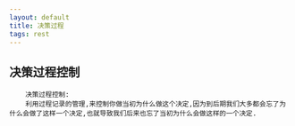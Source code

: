 ```yaml
---
layout: default
title: 决策过程
tags: rest
---
```

## 决策过程控制 ##

		决策过程控制:
		利用过程记录的管理,来控制你做当初为什么做这个决定,因为到后期我们大多都会忘了为什么会做了这样一个决定,也就导致我们后来也忘了当初为什么会做这样的一个决定.
